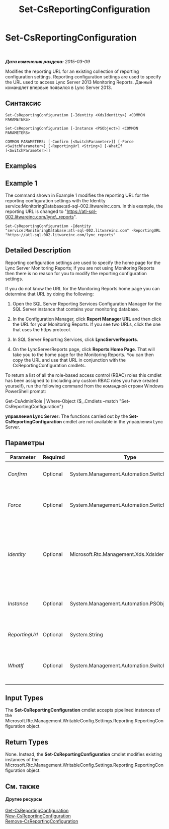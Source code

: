 ﻿---
title: Set-CsReportingConfiguration
TOCTitle: Set-CsReportingConfiguration
ms:assetid: 8e7c8e8c-ab68-4f95-a58e-b04a9b2110ea
ms:mtpsurl: https://technet.microsoft.com/ru-ru/library/JJ205075(v=OCS.15)
ms:contentKeyID: 49310476
ms.date: 05/19/2016
mtps_version: v=OCS.15
ms.translationtype: HT
---

# Set-CsReportingConfiguration

 

_**Дата изменения раздела:** 2015-03-09_

Modifies the reporting URL for an existing collection of reporting configuration settings. Reporting configuration settings are used to specify the URL used to access Lync Server 2013 Monitoring Reports. Данный командлет впервые появился в Lync Server 2013.

## Синтаксис

    Set-CsReportingConfiguration [-Identity <XdsIdentity>] <COMMON PARAMETERS>

    Set-CsReportingConfiguration [-Instance <PSObject>] <COMMON PARAMETERS>

    COMMON PARAMETERS: [-Confirm [<SwitchParameter>]] [-Force <SwitchParameter>] [-ReportingUrl <String>] [-WhatIf [<SwitchParameter>]]

## Examples

## Example 1

The command shown in Example 1 modifies the reporting URL for the reporting configuration settings with the Identity service:MonitoringDatabase:atl-sql-002.litwareinc.com. In this example, the reporting URL is changed to "https://atl-sql-002.litwareinc.com/lync\_reports".

    Set-CsReportingConfiguration -Identity "service:MonitoringDatabase:atl-sql-002.litwareinc.com" -ReportingURL "https://atl-sql-002.litwareinc.com/lync_reports"

## Detailed Description

Reporting configuration settings are used to specify the home page for the Lync Server Monitoring Reports; if you are not using Monitoring Reports then there is no reason for you to modify the reporting configuration settings.

If you do not know the URL for the Monitoring Reports home page you can determine that URL by doing the following:

1.  Open the SQL Server Reporting Services Configuration Manager for the SQL Server instance that contains your monitoring database.

2.  In the Configuration Manager, click **Report Manager URL** and then click the URL for your Monitoring Reports. If you see two URLs, click the one that uses the https protocol.

3.  In SQL Server Reporting Services, click **LyncServerReports**.

4.  On the LyncServerReports page, click **Reports Home Page**. That will take you to the home page for the Monitoring Reports. You can then copy the URL and use that URL in conjunction with the CsReportingConfiguration cmdlets.

To return a list of all the role-based access control (RBAC) roles this cmdlet has been assigned to (including any custom RBAC roles you have created yourself), run the following command from the командной строки Windows PowerShell prompt:

Get-CsAdminRole | Where-Object {$\_.Cmdlets –match "Set-CsReportingConfiguration"}

**управления Lync Server:** The functions carried out by the **Set-CsReportingConfiguration** cmdlet are not available in the управления Lync Server.

## Параметры


<table>
<colgroup>
<col style="width: 25%" />
<col style="width: 25%" />
<col style="width: 25%" />
<col style="width: 25%" />
</colgroup>
<thead>
<tr class="header">
<th>Parameter</th>
<th>Required</th>
<th>Type</th>
<th>Description</th>
</tr>
</thead>
<tbody>
<tr class="odd">
<td><p><em>Confirm</em></p></td>
<td><p>Optional</p></td>
<td><p>System.Management.Automation.SwitchParameter</p></td>
<td><p>Prompts you for confirmation before executing the command.</p></td>
</tr>
<tr class="even">
<td><p><em>Force</em></p></td>
<td><p>Optional</p></td>
<td><p>System.Management.Automation.SwitchParameter</p></td>
<td><p>Suppresses the display of any non-fatal error message that might occur when running the command.</p></td>
</tr>
<tr class="odd">
<td><p><em>Identity</em></p></td>
<td><p>Optional</p></td>
<td><p>Microsoft.Rtc.Management.Xds.XdsIdentity</p></td>
<td><p>Service Identity of the monitoring database whose reporting configuration settings are being modified. For example:</p>
<p>-Identity &quot;Service:MonitoringDatabase:atl-sql-001.litwareinc.com&quot;</p></td>
</tr>
<tr class="even">
<td><p><em>Instance</em></p></td>
<td><p>Optional</p></td>
<td><p>System.Management.Automation.PSObject</p></td>
<td><p>Allows you to pass a reference to an object to the cmdlet rather than set individual parameter values.</p></td>
</tr>
<tr class="odd">
<td><p><em>ReportingUrl</em></p></td>
<td><p>Optional</p></td>
<td><p>System.String</p></td>
<td><p>URL for the Lync Server 2013 Monitoring Reports.</p></td>
</tr>
<tr class="even">
<td><p><em>WhatIf</em></p></td>
<td><p>Optional</p></td>
<td><p>System.Management.Automation.SwitchParameter</p></td>
<td><p>Describes what would happen if you executed the command without actually executing the command.</p></td>
</tr>
</tbody>
</table>


## Input Types

The **Set-CsReportingConfiguration** cmdlet accepts pipelined instances of the Microsoft.Rtc.Management.WritableConfig.Settings.Reporting.ReportingConfiguration object.

## Return Types

None. Instead, the **Set-CsReportingConfiguration** cmdlet modifies existing instances of the Microsoft.Rtc.Management.WritableConfig.Settings.Reporting.ReportingConfiguration object.

## См. также

#### Другие ресурсы

[Get-CsReportingConfiguration](get-csreportingconfiguration.md)  
[New-CsReportingConfiguration](new-csreportingconfiguration.md)  
[Remove-CsReportingConfiguration](remove-csreportingconfiguration.md)

